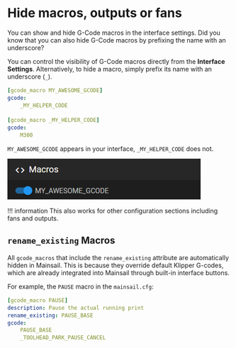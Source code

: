 # Hide macros, outputs or fans

You can show and hide G-Code macros in the interface settings. Did you know that you can also hide G-Code macros by prefixing the name with an underscore?

You can control the visibility of G-Code macros directly from the **Interface Settings**. Alternatively, to hide a macro, simply prefix its name with an underscore (`_`).

```yaml
[gcode_macro MY_AWESOME_GCODE]
gcode:
    _MY_HELPER_CODE

[gcode_macro _MY_HELPER_CODE]
gcode:
    M300
```

`MY_AWESOME_GCODE` appears in your interface, `_MY_HELPER_CODE` does not.

![Macro Interface Example](../images/features/hide-macros-macro-ui.png)

!!! information
    This also works for other configuration sections including fans and outputs.

## `rename_existing` Macros

All `gcode_macros` that include the `rename_existing` attribute are automatically hidden in Mainsail. This is because they override default Klipper G-codes, which are already integrated into Mainsail through built-in interface buttons.

For example, the `PAUSE` macro in the `mainsail.cfg`:

```yaml
[gcode_macro PAUSE]
description: Pause the actual running print
rename_existing: PAUSE_BASE
gcode:
    PAUSE_BASE
    _TOOLHEAD_PARK_PAUSE_CANCEL
```